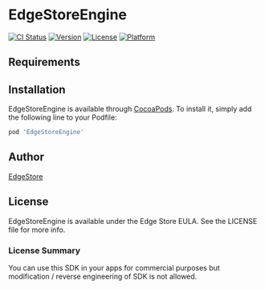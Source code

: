 # EdgeStoreEngine

[![CI Status](https://img.shields.io/travis/48580461/EdgeStoreEngine.svg?style=flat)](https://travis-ci.org/48580461/EdgeStoreEngine)
[![Version](https://img.shields.io/cocoapods/v/EdgeStoreEngine.svg?style=flat)](https://cocoapods.org/pods/EdgeStoreEngine)
[![License](https://img.shields.io/cocoapods/l/EdgeStoreEngine.svg?style=flat)](https://cocoapods.org/pods/EdgeStoreEngine)
[![Platform](https://img.shields.io/cocoapods/p/EdgeStoreEngine.svg?style=flat)](https://cocoapods.org/pods/EdgeStoreEngine)



## Requirements

## Installation

EdgeStoreEngine is available through [CocoaPods](https://cocoapods.org). To install
it, simply add the following line to your Podfile:

```ruby
pod 'EdgeStoreEngine'
```

## Author

[EdgeStore](https://edgestore.ai)


## License

EdgeStoreEngine is available under the Edge Store EULA. See the LICENSE file for more info.

### License Summary

You can use this SDK in your apps for commercial purposes but modification / reverse engineering of SDK is not allowed.